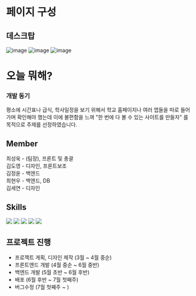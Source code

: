 # 페이지 구성

## 데스크탑
![image](https://github.com/gbsw-ERROR-404/.github/assets/78180994/2f1a93be-ce7d-4a28-b6ba-7db7748fd8dd)
![image](https://github.com/gbsw-ERROR-404/.github/assets/78180994/d63e647f-bced-4c09-b181-cbe792415966)
![image](https://github.com/gbsw-ERROR-404/.github/assets/78180994/8ae59a7c-0a32-49aa-980e-9287b716db5f)

# 오늘 뭐해?

### 개발 동기
평소에 시간표나 급식, 학사일정을 보기 위해서 학교 홈페이지나 여러 앱들을 따로 들어가며 확인해야 했는데 이에 불편함을 느껴 "한 번에 다 볼 수 있는 사이트를 만들자" 를 목적으로 주제를 선정하였습니다.

## Member
최성욱 - (팀장), 프론트 및 총괄   
김도영 - 디자인, 프론트보조   
김정윤 - 백엔드   
최현우 - 백엔드, DB   
김세연 - 디자인   

## Skills
<div display="flex">
<img src="https://img.shields.io/badge/React-61DAFB?style=for-the-badge&logo=React&logoColor=white"/>
<img src="https://img.shields.io/badge/figma-F24E1E?style=for-the-badge&logo=figma&logoColor=white"/>
<img src="https://img.shields.io/badge/Node.js-339933?style=for-the-badge&logo=Node.js&logoColor=white"/>
<img src="https://img.shields.io/badge/mariadb-003545?style=for-the-badge&logo=mariadb&logoColor=white"/>
<img src="https://img.shields.io/badge/firebase-DD2C00?style=for-the-badge&logo=firebase&logoColor=white"/>
</div>

## 프로젝트 진행
- 프로젝트 게획, 디자인 제작 (3월 ~ 4월 중순)
- 프론트엔드 개발 (4월 중순 ~ 6월 중반)
- 백엔드 개발 (5월 초반 ~ 6월 후반)
- 배포 (6월 후반 ~ 7월 첫째주)
- 버그수정 (7월 첫째주 ~ )
